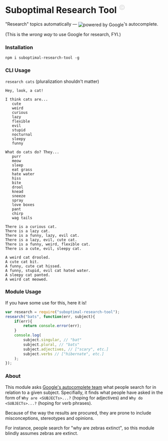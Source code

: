 
# Suboptimal Research Tool <sup style="opacity:0.1">&copy;</sup>

"Research" topics automatically — <img alt="powered by Google" src="https://maps.gstatic.com/mapfiles/api-3/images/powered-by-google-on-white2.png" align="center">'s autocomplete.

(This is the *wrong way* to use Google for research, FYI.)

### Installation
`npm i suboptimal-research-tool -g`

### CLI Usage

`research cats` (pluralization shouldn't matter)

```
Hey, look, a cat!

I think cats are...
   cute
   weird
   curious
   lazy
   flexible
   evil
   stupid
   nocturnal
   sleepy
   funny

What do cats do? They...
   purr
   meow
   sleep
   eat grass
   hate water
   hiss
   bite
   drool
   knead
   sneeze
   spray
   love boxes
   pant
   chirp
   wag tails

There is a curious cat.
There is a lazy cat.
There is a funny, lazy, evil cat.
There is a lazy, evil, cute cat.
There is a funny, weird, flexible cat.
There is a cute, evil, sleepy cat.

A weird cat drooled.
A cute cat bit.
A funny, cute cat hissed.
A funny, stupid, evil cat hated water.
A sleepy cat panted.
A weird cat meowed.
```

### Module Usage

If you have some use for this, here it is!

```js
var research = require("suboptimal-research-tool");
research("bats", function(err, subject){
	if(err){
		return console.error(err);
	}
	console.log(
		subject.singular, // "bat"
		subject.plural, // "bats"
		subject.adjectives, // ["scary", etc.]
		subject.verbs // ["hibernate", etc.]
	);
});
```

### About

This module asks [Google's autocomplete team](https://www.youtube.com/watch?v=blB_X38YSxQ) what people search for in relation to a given subject.
Specifially, it finds what people have asked in the form of `Why are <SUBJECTs>...?` (hoping for adjectives) and `Why do <SUBJECTs>...?` (hoping for verb phrases).

Because of the way the results are procured, they are prone to include misconceptions, stereotypes and opinions.

For instance, people search for "why are zebras extinct", so this module blindly assumes zebras are extinct.
